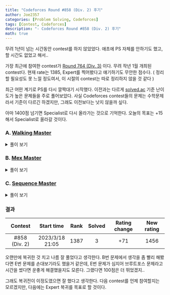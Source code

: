 ```yaml
---
title: "Codeforces Round #858 (Div. 2) 후기"
author: Joe2357
categories: [Problem Solving, Codeforces]
tags: [Contest, Codeforces]
description: "- Codeforces Round #858 (Div. 2) 후기"
math: true
---
```


무려 1년이 넘는 시간동안 contest를 하지 않았었다. 애초에 PS 자체를 안하기도 했고, 할 시간도 없었고 해서..

가장 최근에 참여한 contest가 [Round 764 (Div. 3)](https://codeforces.com/contest/1624) 이다. 무려 작년 1월 개최된 contest다. 현재 rate는 1385, Expert를 찍어봤다고 얘기하기도 무안한 점수다. ( 정리할 필요성도 못 느낄 정도여서, 이 시절의 contest는 따로 정리하지 않을 것 같다 )

최근 어떤 계기로 PS를 다시 깔짝대기 시작했다. 이전과는 다르게 [solved.ac](https://solved.ac/) 기준 난이도가 높은 문제들을 주로 풀어보았다. 사실 Codeforces contest들의 문제는 수학문제라서 기준이 다르긴 하겠지만, 그래도 이전보다는 낫지 않을까 싶다.

아마 1400점 넘기면 Specialist로 다시 올라가는 것으로 기억한다. 오늘의 목표는 $+15$ 해서 Specialist로 올라갈 것이다.

### A. [Walking Master](https://codeforces.com/contest/1806/problem/A)

<details markdown="1"><summary>풀이 보기</summary>
#### 풀이

문제를 잘 읽어보면, $y$ 좌표는 작아질 수 없다는 사실을 알 수 있다. 다만 $x$좌표는 작아질 수 있다.

$(a, b)$가 $(c, d)$가 되도록 조절을 해야하는데, $b$에서 $d$로 가기 위해서는 1을 계속 더하는 방법밖에 존재하지 않는다. 만약 $b$가 $d$보다 크다면 아예 불가능한 상황.

근데 그것으로 끝나지 않는다. $b$에서 $d$로 가기 위해 $(a, b)$ 좌표를 이동시키면 결과는 $(a + (d - b), d)$일 것이다. 이제 가능한 연산은 $x$좌표를 1 빼내는 연산 뿐. 그러니 $a + (d - b)$가 $c$보다 크거나 같아야한다. 아니라면 그것 또한 불가능한 매칭인 것.

이 2가지 조건만 핸들링하고 아니라면 이동 횟수만 계산하면 끝난다. A번 문제답게 계산 자체는 1줄로 끝나는 문제.

#### 코드

```c
#include <stdio.h>

#define abs(x) (((x) < 0) ? (-(x)) : (x))
int main() {
    int t;
    scanf("%d", &t);

    while (t--) {
        int a, b, c, d;
        scanf("%d %d %d %d", &a, &b, &c, &d);
        if (b > d || c > a + (d - b)) {
            printf("-1\n");
        } else {
            int e = d - b;
            printf("%d\n", e + abs(c - (a + e)));
        }
    }
    return 0;
}
```

</details>

### B. [Mex Master](https://codeforces.com/contest/1806/problem/B)

<details markdown="1"><summary>풀이 보기</summary>
#### 풀이

나름 직관적? 이라고 생각했는데 case를 확인하는데 시간이 너무 쏠린 문제. 실제로 코딩 자체는 얼마 안걸렸는데 이거 증명한다고 쓴 종이만 2장이다. 오히려 MEX가 무엇인지 설명한다고 만들어둔 배열 예시 때문에 더 헷갈린 문제다!

문제에서 얘기하는 MEX는 "배열 안에 없는 **음수가 아닌** 가장 작은 정수" 라는 의미를 가진다. 물론 $0$ 또한 가능하다. 문제에서는 가능한 가장 작은 MEX를 출력하라고 했으므로, $0$이 가능하다면 가장 이상적인 답일 것이다.

근데 문제에서 배열로 사용하겠다는 것이 입력되는 숫자가 아니라 $a = [a_1+a_2,a_2+a_3,…,a_{n−1}+a_n]$이다. 입력되는 배열 그대로 사용하는 것이 아니라, 인접한 값과 더한 값으로 배열을 사용하겠다는 것. 원소들의 순서는 마음대로 해도 상관 없다고 한다.

풀고나니 문제에서 "Note that you are **not required** to construct the array $a$ that achieves the minimum score" 라고 말한 이유를 알겠다. <u>애초에 입력되는 배열을 저장할 이유가 없다는 것</u>. 생각해보니 이 문제를 풀 때 사용한 변수가 단 3개이다..

$0$이 답일 때가 가장 이상적이랬으니, 일단 $0$이 답이도록 상황을 만들어보자. 당연하게도, 배열 안에 0이 없으면 되므로, 모든 원소들을 나열했을 때 $a_k + a_{k+1}$이 0이 되지 않도록 하면 된다. 배열에 있는 원소들 또한 0보다 크거나 같으므로, 2개의 원소의 합이 0이 되는 경우는 **둘 다 0인 경우**뿐. 문제에서 원소는 어떤 순서로 놓아도 가능하다고 했으므로, 가능하다면 0이 연속해서 나오지 않도록 조절하면 답을 $0$으로 출력할 수 있다. 즉, 0 사이사이에 다른 숫자를 끼워넣으면 된다는 것. 그러려먼 0의 개수가 배열의 반을 넘으면 안된다. 이것으로 $0$이 답인 것에 대한 핸들링을 끝낼 수 있다.

$0$이 답이 될 수 없다면, 즉 배열의 과반이 0이라면, 다음으로는 $1$이 답인 경우가 가장 이상적일 것이다. 아니라면 $2$가 가장 이상적. 이 때는 가능한 경우가 2가지로 나뉜다.

- 배열 안에 0과 1이 아닌 <u>다른 수가 있는 경우</u> : 우리는 $a = [0, 0, 0, x, y, z, 1, 1, 1]$와 같은 경우로 배열을 만들 수 있고, 이 때 MEX 최솟값은 항상 $1$이다
- **배열 안에 0과 1밖에 없는 경우** : 어떻게든 0과 1이 만나는 지점이 존재한다. 그래서 1도 불가능. 다만 $2$ 이상을 만들 수는 없다. 0이 과반 이상 존재하기 때문. 따라서 MEX 최솟값은 $2$

이 때 예외상황이 존재한다. '배열의 모든 원소가 0인 경우'. 과반인 것을 넘어서 아예 모든 원소가 0인 경우는, 해보면 알겠지만 답이 $1$이어야한다. 이것만 핸들링해주면 된다.

막상 풀어보면 답이 $0$, $1$, $2$ 안에서만 나온다는 것을 알 수 있다. 배열을 아예 만들 필요가 없는 것. 생각해보면 0의 개수, 1의 개수, 배열의 길이만 있으면 모든 상황을 판단할 수 있게 된다. 위에서 bold체 되어있는 부분에서의 핸들링이 늦어서 B번 문제 제출까지 시간이 너무 오래 걸렸다. 심지어 한번 틀리기까지 했으니 순위 하락의 원인이 된 문제.

#### 코드

```cpp
#include <stdio.h>

int main() {
    int t;
    scanf("%d", &t);

    while (t--) {
        int n;
        int zeroCount = 0, oneCount = 0;

        scanf("%d", &n);
        for (int i = 0; i < n; ++i) {
            int a;
            scanf("%d", &a);
            if (a == 0) {
                ++zeroCount;
            } else if (a == 1) {
                ++oneCount;
            }
        }

        if (zeroCount <= (n + 1) / 2) {
            printf("0\n");
        } else if (zeroCount + oneCount < n || zeroCount == n) {
            printf("1\n");
        } else {
            printf("2\n");
        }
    }

    return 0;
}
```

</details>

### C. [Sequence Master](https://codeforces.com/contest/1806/problem/C)

<details markdown="1"><summary>풀이 보기</summary>
#### 풀이

아까 B번 문제에서 종이 2장 썼다고 했었던가? 이 문제는 종이 4장을 쓸 동안 증명이 안되던 문제다. 값이 많아지면 많아질수록 연립해야할 변수가 많아지고, 그때마다 case 나누고... 이건 아니다 싶어서 갈아버리고 다시하고.. 시간 뺏는 역할인 것 같은 문제이다.

원소가 많아질수록 연립이 사실상 불가능하므로, 문제 이해를 돕기 위해 $n$이 작은 것부터 답을 찾아가며 연립해보자 했다. 원소가 $a$, $b$라면 문제 조건에 맞추기 위해서라면 당연하게도 $a = b$. $n$이 1일 때는 알아낼 정보가 딱히 없다.

그럼 다음, $n = 2$인 경우를 보자. 모든 원소를 $a, b, c, d$라고 하고 연립해보자.  



$$
ab = c + d, ac = b + d, ad = b + c
$$


$$
bc = a + d, bd = a + c, cd = a + b
$$


이 때 $c$를 풀어내서 생각해보면 $ab - d = bd - a$. 이항시켜서 $b$로 묶어보면 $b(a - d) = -(a - d)$. 풀어보면 $a = d \text{ or } b = -1$. 두개 다 가능하므로 둘 다 해봐야 할 것 같다.

- $a = d, b \neq -1$인 경우, 아까 $c$를 제거했던 방법으로 $d$를 제거하면 $a = c$라는 값을 또 얻을 수 있다. 같은 방법으로 $a = d$라는 값도 얻을 수 있다. 이게 가능한 이유는, 원소의 순서가 상관 없이 **어짜피 모든 원소가 모든 방법으로 연립식을 만들었기 때문**. 원소의 순서를 바꾼다고 상황이 바뀌지 않는다. 당연하게도 이것은 $b$에도 적용되는 문제. 즉, 이 상황에서 만들어지는 상황은 $a = b = c = d \neq -1$이라는 것
  - 모든 원소가 같은 값을 가지므로 가능한 것을 계산해보자. 모든 상황에서 $a^2 = 2a$가 되는 것을 알 수 있다. 이 때 가능한 값은 $a = 0 \text{ or } 2$. 다른 원소 모두 같은 값을 가진다
- $b = -1$이고, $a \neq d$인 경우, 첫 번째 식에 $b = -1$을 대입하면 $-a = c + d$이다. 그리고 위에서 했던 방법으로, $c$가 아닌 다른 원소로 풀어내서 연립해보면 $c = -1, d=-1$을 얻을 수 있다. 다만 $a$에는 그럴 수 없다. $a$와 $d$가 같지 않기 때문
  - 그럼 나머지 원소가 전부 $-1$일 때 가능한 $a$값은 무엇일까? 그건 직접 하나의 식에 대입해보면 된다. $-1 \times -1 = -1 + a$이므로, $a$는 $2$다

위 상황을 토대로, $n = 2$라면 가능한 경우는 총 3가지다. $[0, 0, 0, 0], [-1, -1, -1, 2], [2, 2, 2, 2]$. 전부다 만들어보고 최솟값을 찾을 수 있을 것이다.

그럼 다음, $n=3$인 경우를 보자. 이 경우부터는 조금 생략해가면서 확인해보자 $e+f$에 대해서 연립해보면, $abc - d = abd - c$라는 결과를 얻을 수 있다. $ab$로 묶으면 $ab(c - d) = -(c - d)$이므로, $c=d$ or $ab = -1$이라는 결과를 얻을 수 있다.

- $c = d$라면, 아까와 같은 방법으로 $a = b = c = d$까지 얻을 수 있다. 더 가다보면 결국 모든 원소가 같은 경우 가능하다는 것까지 도달할 수 있다. 문제는 이 경우 가능한 $a$값이 될 것이다.
  - 일단 $0$은 가능하다
  - 0이 아니라면, $a^3 = 3a$를 풀어야 한다. $a$가 0이 아니므로 $a^2 = 3$. 정수로는 불가능하다. 아까 $n=2$일 때 $2$가 가능했던 것과는 대비되는 부분
- $ab = -1$인 경우, $a = -1, b=1$이라고 적을 수 있다. 같은 원리로 $c = -1, d=1$이 가능하다. 문제는 이 다음부터는 **가능한 경우가 없다**는 점

$n = 3$일 때 가능한 경우는 1개밖에 없었다. $[0, 0, 0, 0]$. $n$이 커져봤자 이 경우만 가능한 것인가? 근데 그렇다고 하기에는 예제에 있는 $n = 4$인 경우가 해결되지 않는다. 아직 찾지 못한 규칙이 있나보다. 그럼 해봐야겠지? 또 똑같이 연립해서 결과를 얻어보자. 그럼 $abc(d - e) = -(d - e)$를 얻을 수 있을 것이다. 그럼 또 $abc = -1$ or $d = e$겠다.

- $d = e$인 경우, 또또 모든 원소에 적용 가능하므로 $a^4 = 4a$를 계산해야한다. 물론 $a=0$ 말고는 불가능
- $abc = -1$인 경우, 전부 $-1$이거나 1개만 $-1$이고 나머지는 $1$인 경우가 가능할 것이다
  - 1개만 $-1$인 경우, $n=3$에서 했던 결과를 토대로, **불가능한 조합**이라는 결론에 도달한다.
  - 모두가 $-1$인 경우, $n=2$에서 했던 결과를 토대로, 1가지 결론에 도달할 수 있다. 모든 원소가 $-1$이고, **하나의 원소가 4인 경우**가 가능하다는 점

$n=4$인 경우 2가지가 가능하다는 것을 알 수 있다. $[0 \times 8], [-1 \times 7, 4]$. 예제는 후자의 배열을 토대로 결과값이 계산되었다는 것도 검증할 수 있었다.

$n = 5$인 경우도 똑같이 계산 가능하고, $abcd = -1$이라는 결론에 도달하였지만, 이 경우 또한 결과 도출이 불가능하다는 것을 알 수 있다. 이정도 계산을 하고보니, "**원소에 1이 있으면 불가능한 경우**"라는 것을 알아낼 수 있었다! 즉, $n$이 홀수라면 모든 원소가 0인 경우가 아니라면 1이 무조건 생기게되고, 그 경우는 불가능하다는 것.

$n$이 짝수라면 위 연립식에서 묶이는 모든 변수를 $-1$로 할 수 있으므로, 모든 원소가 0인 경우를 제외하고도 가능한 경우가 하나 더 생긴다. 결론을 적자면, 모든 원소가 $-1$이고, 하나의 원소가 $n$이면 된다. 모든 연립식에 대해 성립하도록 하는 유일한 값이다.

증명이 어렵지, 실제로 코딩으로 묶는 것은 어렵지 않다.

#### 코드

```cpp
#include <stdio.h>

typedef long long ll;

#define MAX (ll)(2e9 + 1)
#define MAX_IDX (int)(2e5 + 10)
ll arr[MAX_IDX * 2];
int n;

#define abs(x) (((x) < 0) ? (-(x)) : (x))
#define min(a, b) (((a) > (b)) ? (b) : (a))
#define max(a, b) (((a) > (b)) ? (a) : (b))
int main() {
    int t;
    scanf("%d", &t);

    while (t--) {
        ll ret = 0;
        ll max_value = -MAX;
        scanf("%d", &n);

        for (int i = 0; i < 2 * n; ++i) {
            scanf("%lld", arr + i);
            ret += abs(arr[i]);
            max_value = max(max_value, arr[i]);
        }

        if (n == 1) {
            ret = min(ret, abs(arr[0] - arr[1]));
        }
        if (n == 2) {
            ll temp = 0;
            for (int i = 0; i < 2 * n; ++i) {
                temp += abs(2 - arr[i]);
            }
            ret = min(ret, temp);
        }
        if (n % 2 == 0) {
            ll temp = 0;
            int cnt = 0;
            for (int i = 0; i < 2 * n; ++i) {
                if (arr[i] == max_value) {
                    if (cnt++ > 0) {
                        temp += abs(-1 - arr[i]);
                    }
                } else {
                    temp += abs(-1 - arr[i]);
                }
            }
            temp += abs(n - max_value);
            ret = min(ret, temp);
        }
        printf("%lld\n", ret);
    }
    return 0;
}
```

</details>

### 결과

|    Contest    |      Start time      | Rank | Solved | Rating change | New rating |
| :-----------: | :------------------: | :--: | :----: | :-----------: | :--------: |
| #858 (Div. 2) | 2023/3/18<br />21:05 | 1387 |   3    |      +71      |    1456    |

오랜만에 복귀한 것 치고 나름 잘 풀었다고 생각한다. B번 문제에서 생각을 좀 빨리 해봤다면 E번 문제를 손대보기라도 했을거 같은데, E번 문제가 심지어 브루트포스 문제라고 시간을 썼다면 운좋게 해결했을지도 모른다. 그랬다면 100점은 더 뛰었겠지..

그래도 복귀전이 이정도였으면 잘 했다고 생각한다. 다음 contest를 언제 참여할지는 모르겠지만, 다음에는 Expert 복귀를 목표로 할 것이다.

